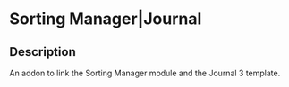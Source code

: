 # Sorting Manager|Journal

## Description
An addon to link the Sorting Manager module and the Journal 3 template.

